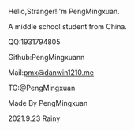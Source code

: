 Hello,Stranger!I'm PengMingxuan.

A middle school student from China.

QQ:1931794805

Github:PengMingxuann 

Mail:pmx@danwin1210.me 

TG:@PengMingxuan

Made By PengMingxuan

2021.9.23 Rainy

